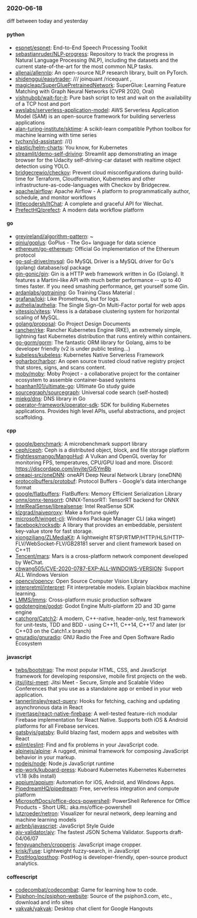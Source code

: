### 2020-06-18
diff between today and yesterday

#### python
* [espnet/espnet](https://github.com/espnet/espnet): End-to-End Speech Processing Toolkit
* [sebastianruder/NLP-progress](https://github.com/sebastianruder/NLP-progress): Repository to track the progress in Natural Language Processing (NLP), including the datasets and the current state-of-the-art for the most common NLP tasks.
* [allenai/allennlp](https://github.com/allenai/allennlp): An open-source NLP research library, built on PyTorch.
* [shidenggui/easytrader](https://github.com/shidenggui/easytrader): /// joinquant /ricequant   , 
* [magicleap/SuperGluePretrainedNetwork](https://github.com/magicleap/SuperGluePretrainedNetwork): SuperGlue: Learning Feature Matching with Graph Neural Networks (CVPR 2020, Oral)
* [vishnubob/wait-for-it](https://github.com/vishnubob/wait-for-it): Pure bash script to test and wait on the availability of a TCP host and port
* [awslabs/serverless-application-model](https://github.com/awslabs/serverless-application-model): AWS Serverless Application Model (SAM) is an open-source framework for building serverless applications
* [alan-turing-institute/sktime](https://github.com/alan-turing-institute/sktime): A scikit-learn compatible Python toolbox for machine learning with time series
* [tychxn/jd-assistant](https://github.com/tychxn/jd-assistant): //()
* [elastic/helm-charts](https://github.com/elastic/helm-charts): You know, for Kubernetes
* [streamlit/demo-self-driving](https://github.com/streamlit/demo-self-driving): Streamlit app demonstrating an image browser for the Udacity self-driving-car dataset with realtime object detection using YOLO.
* [bridgecrewio/checkov](https://github.com/bridgecrewio/checkov): Prevent cloud misconfigurations during build-time for Terraform, Cloudformation, Kubernetes and other infrastructure-as-code-languages with Checkov by Bridgecrew.
* [apache/airflow](https://github.com/apache/airflow): Apache Airflow - A platform to programmatically author, schedule, and monitor workflows
* [littlecodersh/ItChat](https://github.com/littlecodersh/ItChat): A complete and graceful API for Wechat. 
* [PrefectHQ/prefect](https://github.com/PrefectHQ/prefect): A modern data workflow platform

#### go
* [greyireland/algorithm-pattern](https://github.com/greyireland/algorithm-pattern): ~
* [qiniu/goplus](https://github.com/qiniu/goplus): GoPlus - The Go+ language for data science
* [ethereum/go-ethereum](https://github.com/ethereum/go-ethereum): Official Go implementation of the Ethereum protocol
* [go-sql-driver/mysql](https://github.com/go-sql-driver/mysql): Go MySQL Driver is a MySQL driver for Go's (golang) database/sql package
* [gin-gonic/gin](https://github.com/gin-gonic/gin): Gin is a HTTP web framework written in Go (Golang). It features a Martini-like API with much better performance -- up to 40 times faster. If you need smashing performance, get yourself some Gin.
* [ardanlabs/gotraining](https://github.com/ardanlabs/gotraining): Go Training Class Material :
* [grafana/loki](https://github.com/grafana/loki): Like Prometheus, but for logs.
* [authelia/authelia](https://github.com/authelia/authelia): The Single Sign-On Multi-Factor portal for web apps
* [vitessio/vitess](https://github.com/vitessio/vitess): Vitess is a database clustering system for horizontal scaling of MySQL.
* [golang/proposal](https://github.com/golang/proposal): Go Project Design Documents
* [rancher/rke](https://github.com/rancher/rke): Rancher Kubernetes Engine (RKE), an extremely simple, lightning fast Kubernetes distribution that runs entirely within containers.
* [go-gorm/gorm](https://github.com/go-gorm/gorm): The fantastic ORM library for Golang, aims to be developer friendly (v2 is under public testing...)
* [kubeless/kubeless](https://github.com/kubeless/kubeless): Kubernetes Native Serverless Framework
* [goharbor/harbor](https://github.com/goharbor/harbor): An open source trusted cloud native registry project that stores, signs, and scans content.
* [moby/moby](https://github.com/moby/moby): Moby Project - a collaborative project for the container ecosystem to assemble container-based systems
* [hoanhan101/ultimate-go](https://github.com/hoanhan101/ultimate-go): Ultimate Go study guide
* [sourcegraph/sourcegraph](https://github.com/sourcegraph/sourcegraph): Universal code search (self-hosted)
* [miekg/dns](https://github.com/miekg/dns): DNS library in Go
* [operator-framework/operator-sdk](https://github.com/operator-framework/operator-sdk): SDK for building Kubernetes applications. Provides high level APIs, useful abstractions, and project scaffolding.

#### cpp
* [google/benchmark](https://github.com/google/benchmark): A microbenchmark support library
* [ceph/ceph](https://github.com/ceph/ceph): Ceph is a distributed object, block, and file storage platform
* [flightlessmango/MangoHud](https://github.com/flightlessmango/MangoHud): A Vulkan and OpenGL overlay for monitoring FPS, temperatures, CPU/GPU load and more. Discord: https://discordapp.com/invite/Gj5YmBb
* [oneapi-src/oneDNN](https://github.com/oneapi-src/oneDNN): oneAPI Deep Neural Network Library (oneDNN)
* [protocolbuffers/protobuf](https://github.com/protocolbuffers/protobuf): Protocol Buffers - Google's data interchange format
* [google/flatbuffers](https://github.com/google/flatbuffers): FlatBuffers: Memory Efficient Serialization Library
* [onnx/onnx-tensorrt](https://github.com/onnx/onnx-tensorrt): ONNX-TensorRT: TensorRT backend for ONNX
* [IntelRealSense/librealsense](https://github.com/IntelRealSense/librealsense): Intel RealSense SDK
* [klzgrad/naiveproxy](https://github.com/klzgrad/naiveproxy): Make a fortune quietly
* [microsoft/winget-cli](https://github.com/microsoft/winget-cli): Windows Package Manager CLI (aka winget)
* [facebook/rocksdb](https://github.com/facebook/rocksdb): A library that provides an embeddable, persistent key-value store for fast storage.
* [xiongziliang/ZLMediaKit](https://github.com/xiongziliang/ZLMediaKit): A lightweight RTSP/RTMP/HTTP/HLS/HTTP-FLV/WebSocket-FLV/GB28181 server and client framework based on C++11
* [Tencent/mars](https://github.com/Tencent/mars): Mars is a cross-platform network component developed by WeChat.
* [cbwang505/CVE-2020-0787-EXP-ALL-WINDOWS-VERSION](https://github.com/cbwang505/CVE-2020-0787-EXP-ALL-WINDOWS-VERSION): Support ALL Windows Version
* [opencv/opencv](https://github.com/opencv/opencv): Open Source Computer Vision Library
* [interpretml/interpret](https://github.com/interpretml/interpret): Fit interpretable models. Explain blackbox machine learning.
* [LMMS/lmms](https://github.com/LMMS/lmms): Cross-platform music production software
* [godotengine/godot](https://github.com/godotengine/godot): Godot Engine  Multi-platform 2D and 3D game engine
* [catchorg/Catch2](https://github.com/catchorg/Catch2): A modern, C++-native, header-only, test framework for unit-tests, TDD and BDD - using C++11, C++14, C++17 and later (or C++03 on the Catch1.x branch)
* [gnuradio/gnuradio](https://github.com/gnuradio/gnuradio): GNU Radio  the Free and Open Software Radio Ecosystem

#### javascript
* [twbs/bootstrap](https://github.com/twbs/bootstrap): The most popular HTML, CSS, and JavaScript framework for developing responsive, mobile first projects on the web.
* [jitsi/jitsi-meet](https://github.com/jitsi/jitsi-meet): Jitsi Meet - Secure, Simple and Scalable Video Conferences that you use as a standalone app or embed in your web application.
* [tannerlinsley/react-query](https://github.com/tannerlinsley/react-query):  Hooks for fetching, caching and updating asynchronous data in React
* [invertase/react-native-firebase](https://github.com/invertase/react-native-firebase):  A well-tested feature-rich modular Firebase implementation for React Native. Supports both iOS & Android platforms for all Firebase services.
* [gatsbyjs/gatsby](https://github.com/gatsbyjs/gatsby): Build blazing fast, modern apps and websites with React
* [eslint/eslint](https://github.com/eslint/eslint): Find and fix problems in your JavaScript code.
* [alpinejs/alpine](https://github.com/alpinejs/alpine): A rugged, minimal framework for composing JavaScript behavior in your markup.
* [nodejs/node](https://github.com/nodejs/node): Node.js JavaScript runtime 
* [eip-work/kuboard-press](https://github.com/eip-work/kuboard-press): Kuboard  Kubernetes  Kubernetes  Kubernetes v1.18 (k8s install) 
* [appium/appium](https://github.com/appium/appium):  Automation for iOS, Android, and Windows Apps.
* [PipedreamHQ/pipedream](https://github.com/PipedreamHQ/pipedream): Free, serverless integration and compute platform
* [MicrosoftDocs/office-docs-powershell](https://github.com/MicrosoftDocs/office-docs-powershell): PowerShell Reference for Office Products - Short URL: aka.ms/office-powershell
* [lutzroeder/netron](https://github.com/lutzroeder/netron): Visualizer for neural network, deep learning and machine learning models
* [airbnb/javascript](https://github.com/airbnb/javascript): JavaScript Style Guide
* [ajv-validator/ajv](https://github.com/ajv-validator/ajv): The fastest JSON Schema Validator. Supports draft-04/06/07
* [fengyuanchen/cropperjs](https://github.com/fengyuanchen/cropperjs): JavaScript image cropper.
* [krisk/Fuse](https://github.com/krisk/Fuse): Lightweight fuzzy-search, in JavaScript
* [PostHog/posthog](https://github.com/PostHog/posthog):  PostHog is developer-friendly, open-source product analytics.

#### coffeescript
* [codecombat/codecombat](https://github.com/codecombat/codecombat): Game for learning how to code.
* [Psiphon-Inc/psiphon-website](https://github.com/Psiphon-Inc/psiphon-website): Source of the psiphon3.com, etc., download and info sites
* [yakyak/yakyak](https://github.com/yakyak/yakyak): Desktop chat client for Google Hangouts
